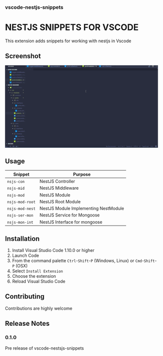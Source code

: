 ### vscode-nestjs-snippets

# NESTJS SNIPPETS FOR VSCODE

This extension adds snippets for working with nestjs in Vscode 

## Screenshot

![Usage](img.gif)

## Usage


| Snippet                      | Purpose                                   |
|------------------------------|--------------------------------------     |
| `nsjs-con`                   | NestJS Controller                         |
| `nsjs-mid`                   | NestJS Middleware                         |
| `nsjs-mod`                   | NestJS Module                             |
| `nsjs-mod-root`              | NestJS Root Module                        |
| `nsjs-mod-nest`              | NestJS Module Implementing NestModule     |
| `nsjs-ser-mon`               | NestJS Service for Mongoose               |
| `nsjs-mon-int`               | NestJS Interface for mongoose             |


## Installation

1. Install Visual Studio Code 1.10.0 or higher
1. Launch Code
1. From the command palette `Ctrl`-`Shift`-`P` (Windows, Linux) or `Cmd`-`Shift`-`P` (OSX)
1. Select `Install Extension`
1. Choose the extension
1. Reload Visual Studio Code

## Contributing

Contributions are highly welcome

## Release Notes

### 0.1.0
Pre release of vscode-nestsjs-snippets
